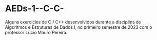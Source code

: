 # AEDs-1--C-C-
Alguns exercícios de C / C++ desenvolvidos durante a disciplina de Algoritmos e Estruturas de Dados I, no primeiro semestre de 2023 com o professor Lúcio Mauro Pereira.
